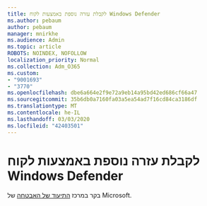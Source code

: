 ```yaml
---
title: לקבלת עזרה נוספת באמצעות לקוח Windows Defender
ms.author: pebaum
author: pebaum
manager: mnirkhe
ms.audience: Admin
ms.topic: article
ROBOTS: NOINDEX, NOFOLLOW
localization_priority: Normal
ms.collection: Adm_O365
ms.custom:
- "9001693"
- "3770"
ms.openlocfilehash: dbe6a664e2f9e72a9eb14a95bd42ed686cf66a47
ms.sourcegitcommit: 35b6db0a7160fa03a5ea54ad7f16cd84ca3186df
ms.translationtype: MT
ms.contentlocale: he-IL
ms.lasthandoff: 03/03/2020
ms.locfileid: "42403501"
---
```

# <a name="for-more-help-with-windows-defender-client"></a>לקבלת עזרה נוספת באמצעות לקוח Windows Defender

בקר במרכז [התיעוד של האבטחה](https://docs.microsoft.com/security/#pivot=products&panel=products1) של Microsoft.